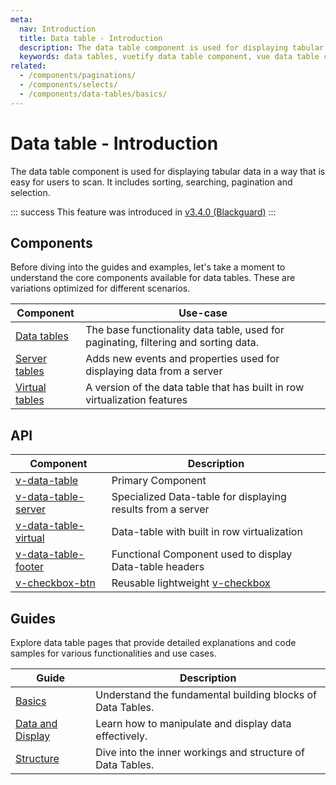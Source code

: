 ```yaml
---
meta:
  nav: Introduction
  title: Data table - Introduction
  description: The data table component is used for displaying tabular data in a way that is easy for users to scan. It includes sorting, searching, pagination and selection.
  keywords: data tables, vuetify data table component, vue data table component
related:
  - /components/paginations/
  - /components/selects/
  - /components/data-tables/basics/
---
```


# Data table - Introduction

The data table component is used for displaying tabular data in a way that is easy for users to scan. It includes sorting, searching, pagination and selection.

<entry />

::: success
This feature was introduced in [v3.4.0 (Blackguard)](/getting-started/release-notes/?version=v3.4.0)
:::

## Components

Before diving into the guides and examples, let's take a moment to understand the core components available for data tables. These are variations optimized for different scenarios.

| Component                                                    | Use-case                                                                            |
|--------------------------------------------------------------|-------------------------------------------------------------------------------------|
| [Data tables](/components/data-tables/basics/)               | The base functionality data table, used for paginating, filtering and sorting data. |
| [Server tables](/components/data-tables/server-side-tables/) | Adds new events and properties used for displaying data from a server               |
| [Virtual tables](/components/data-tables/virtual-tables/)    | A version of the data table that has built in row virtualization features           |

## API

| Component                                          | Description                                                 |
|----------------------------------------------------|-------------------------------------------------------------|
| [v-data-table](/api/v-data-table/)                 | Primary Component                                           |
| [v-data-table-server](/api/v-data-table-server/)   | Specialized Data-table for displaying results from a server |
| [v-data-table-virtual](/api/v-data-table-virtual/) | Data-table with built in row virtualization                 |
| [v-data-table-footer](/api/v-data-table-footer/)   | Functional Component used to display Data-table headers     |
| [v-checkbox-btn](/api/v-checkbox-btn/)             | Reusable lightweight [v-checkbox](/components/checkboxes)   |

<api-inline hide-links />

## Guides

Explore data table pages that provide detailed explanations and code samples for various functionalities and use cases.

| Guide                                                     | Description                                                |
|-----------------------------------------------------------|------------------------------------------------------------|
| [Basics](/guides/data-tables/basics/)                     | Understand the fundamental building blocks of Data Tables. |
| [Data and Display](/guides/data-tables/data-and-display/) | Learn how to manipulate and display data effectively.      |
| [Structure](/guides/data-tables/structure/)               | Dive into the inner workings and structure of Data Tables. |
